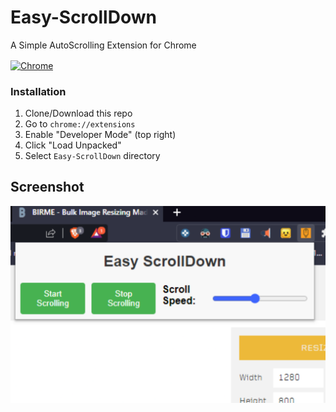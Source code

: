 # Easy-ScrollDown
A Simple AutoScrolling Extension for Chrome

[link-chrome]: https://chrome.google.com/webstore/detail/damdmhkliibhhadnemlpenimhgchdieh?authuser=0&hl=en 'Chrome Web Store'
[<img src="https://user-images.githubusercontent.com/3750161/214147732-c75e96a4-48a4-4b64-b407-c2402e899a75.PNG" height="67" alt="Chrome" valign="middle">][link-chrome]


### Installation
1. Clone/Download this repo
2. Go to `chrome://extensions`
3. Enable "Developer Mode" (top right)
4. Click "Load Unpacked"
5. Select `Easy-ScrollDown` directory

## Screenshot

<img width="1418" alt="image" src="https://raw.githubusercontent.com/prakhar897/Easy-ScrollDown/main/screenshots/1.png">
